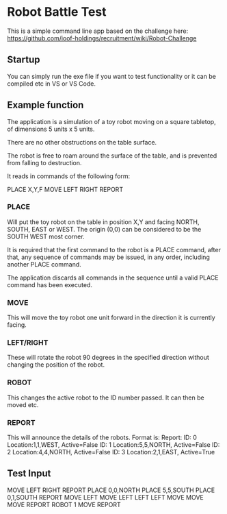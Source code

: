 # Robot Battle Test
This is a simple command line app based on the challenge here: https://github.com/ioof-holdings/recruitment/wiki/Robot-Challenge

## Startup
You can simply run the exe file if you want to test functionality or it can be compiled etc in VS or VS Code.

## Example function
The application is a simulation of a toy robot moving on a square tabletop, of dimensions 5 units x 5 units.

There are no other obstructions on the table surface.

The robot is free to roam around the surface of the table, and is prevented from falling to destruction. 

It reads in commands of the following form:

PLACE X,Y,F
MOVE
LEFT
RIGHT
REPORT

### PLACE 
Will put the toy robot on the table in position X,Y and facing NORTH, SOUTH, EAST or WEST. The origin (0,0) can be considered to be the SOUTH WEST most corner.

It is required that the first command to the robot is a PLACE command, after that, any sequence of commands may be issued, in any order, including another PLACE command. 

The application discards all commands in the sequence until a valid PLACE command has been executed.

### MOVE
This will move the toy robot one unit forward in the direction it is currently facing.

### LEFT/RIGHT
These will rotate the robot 90 degrees in the specified direction without changing the position of the robot.

### ROBOT <ID number>
This changes the active robot to the ID number passed. It can then be moved etc.

### REPORT 
This will announce the details of the robots. Format is:
        Report:
        ID: 0 Location:1,1,WEST, Active=False
        ID: 1 Location:5,5,NORTH, Active=False
        ID: 2 Location:4,4,NORTH, Active=False
        ID: 3 Location:2,1,EAST, Active=True

## Test Input
MOVE
LEFT
RIGHT
REPORT
PLACE 0,0,NORTH
PLACE 5,5,SOUTH
PLACE 0,1,SOUTH
REPORT
MOVE
LEFT
MOVE
LEFT
LEFT
LEFT
MOVE
MOVE
MOVE
REPORT
ROBOT 1
MOVE
REPORT
